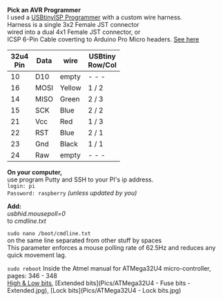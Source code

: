 **Pick an AVR Programmer**  
I used a [USBtinyISP Programmer](Pics/USBtinyISP%20Programmer.jpg) with a custom wire harness.  
Harness is a single 3x2 Female JST connector  
wired into a dual 4x1 Female JST connector, or  
ICSP 6-Pin Cable coverting to Arduino Pro Micro headers.
[See here](Pics/USBtinyISP-Programmer+DIY-Harness.jpg)  

32u4<br/>Pin |Data |wire   |USBtiny<br/>Row/Col
--- |---- |------ |--------
10  |D10  |empty  | - - -
16  |MOSI |Yellow | 1 / 2
14  |MISO |Green  | 2 / 3
15  |SCK  |Blue   | 2 / 2
21  |Vcc  |Red    | 1 / 3
22  |RST  |Blue   | 2 / 1
23  |Gnd  |Black  | 1 / 1
24  |Raw  |empty  | - - -


**On your computer,**  
use program Putty and SSH to your PI's ip address.  
`login: pi`  
`Password: raspberry` *(unless updated by you)*  

**Add:**  
*usbhid.mousepoll=0*  
to *cmdline.txt*

`sudo nano /boot/cmdline.txt`  
on the same line separated from other stuff by spaces  
This parameter enforces a mouse polling rate of 62.5Hz and reduces any quick movement lag.  

`sudo reboot`
Inside the Atmel manual for ATMega32U4 micro-controller, pages: 346 - 348  
[High & Low bits](Pics/ATMega32U4%20-%20Fuse%20bits%20-%20High%20&%20Low.jpg), 
[Extended bits](Pics/ATMega32U4 - Fuse bits - Extended.jpg), 
[Lock bits](Pics/ATMega32U4 - Lock bits.jpg)  



